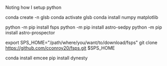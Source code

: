 Noting how I setup python

conda create -n glsb
conda activate glsb
conda install numpy matplotlib

python -m pip install fsps
python -m pip install astro-sedpy
python -m pip install astro-prospector

export SPS_HOME="/path/where/you/want/to/download/fsps"
git clone https://github.com/cconroy20/fsps.git $SPS_HOME

conda install emcee
pip install dynesty

